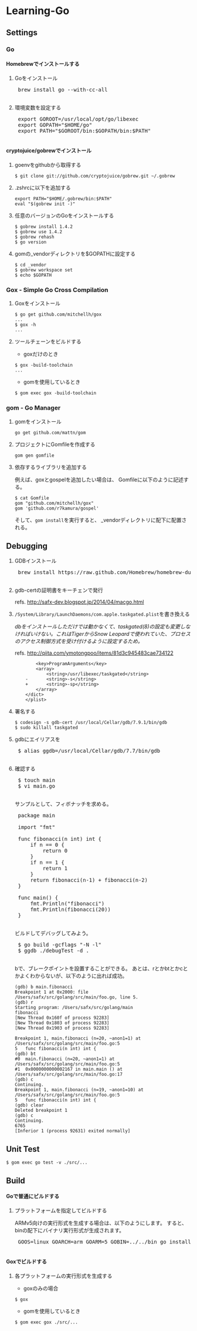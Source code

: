 # Learning-Go

## Settings

### Go

#### Homebrewでインストールする

1. Goをインストール

	<pre>
	brew install go --with-cc-all
	</pre>

2. 環境変数を設定する

	<pre>
	export GOROOT=/usr/local/opt/go/libexec
	export GOPATH="$HOME/go"
	export PATH="$GOROOT/bin:$GOPATH/bin:$PATH"
	</pre>

<!-- 
#### wfarr/goenvでインストール

1. goenvをgithubから取得する

	```
	$ git clone -b v0.0.5 https://github.com/wfarr/goenv.git ~/.goenv
	```
	
2. .zshrcに以下を追加する

	```
	export PATH="$HOME/.goenv/bin:$PATH"
	eval "$(goenv init -)"
	GOPATH="$HOME/go"
	export PATH="$GOPATH/bin:$PATH"
	```
	
	_GOROOTは、goenvにより自動で設定されるので不要_

3. 任意のバージョンのGoをインストールする

	* Global
	
		```
		$ goenv install 1.4
		$ goenv global 1.4
		$ goenv rehash
		$ go version
		```
		
		_Howbrewで既にインストールしていたGoがあるとバッティングするので、
		Howbrew版は削除する必要がある。_

	* Local

		```
		$ goenv install 1.3
		$ mkdir project_home
		$ cd project_home
		$ goenv local 1.3
		$ goenv rehash
		$ go version
		```
-->

#### cryptojuice/gobrewでインストール

1. goenvをgithubから取得する

	```
	$ git clone git://github.com/cryptojuice/gobrew.git ~/.gobrew
	```

2. .zshrcに以下を追加する

	```
	export PATH="$HOME/.gobrew/bin:$PATH"
	eval "$(gobrew init -)"
	```

3. 任意のバージョンのGoをインストールする

	```
	$ gobrew install 1.4.2
	$ gobrew use 1.4.2
	$ gobrew rehash
	$ go version
	```

4. gomの_vendorディレクトリを$GOPATHに設定する

	```
	$ cd _vendor
	$ gobrew workspace set
	$ echo $GOPATH
	```

### Gox - Simple Go Cross Compilation

1. Goxをインストール

	```
	$ go get github.com/mitchellh/gox
	...
	$ gox -h
	...
	```

2. ツールチェーンをビルドする

	* goxだけのとき

	```
	$ gox -build-toolchain
	...
	```
	
	* gomを使用しているとき
	```
	$ gom exec gox -build-toolchain
	```


### gom - Go Manager

1. gomをインストール

	```
	go get github.com/mattn/gom
	```

2. プロジェクトにGomfileを作成する

	```
	gom gen gomfile
	```
	
3. 依存するライブラリを追加する
	
	例えば、goxとgospelを追加したい場合は、
	Gomfileに以下のように記述する。
	
	```
	$ cat Gomfile
	gom "github.com/mitchellh/gox"
	gom 'github.com/r7kamura/gospel'
	```

	そして、`gom install`を実行すると、
	_vendorディレクトリに配下に配置される。



## Debugging

1. GDBインストール

	<pre>
	brew install https://raw.github.com/Homebrew/homebrew-dupes/master/gdb.rb
	</pre>
	
2. gdb-certの証明書をキーチェンで発行

	refs. http://safx-dev.blogspot.jp/2014/04/macgo.html

3. `/System/Library/LaunchDaemons/com.apple.taskgated.plist`を書き換える

	_dbをインストールしただけでは動かなくて、taskgated(8)の設定も変更しなければいけない。これはTigerからSnow Leopardで使われていた、プロセスのアクセス制御方式を受け付けるように設定するため。_
	
	refs. http://qiita.com/ymotongpoo/items/81d3c945483cae734122

	```
		    <key>ProgramArguments</key>
		    <array>
		        <string>/usr/libexec/taskgated</string>
		-       <string>-s</string>
		+       <string>-sp</string>
		    </array>
		</dict>
		</plist>
	```

4. 署名する

	```
	$ codesign -s gdb-cert /usr/local/Cellar/gdb/7.9.1/bin/gdb
	$ sudo killall taskgated
	```

5. gdbにエイリアスを

	<pre>
	$ alias ggdb=/usr/local/Cellar/gdb/7.7/bin/gdb
	</pre>
	
6. 確認する

	<pre>
	$ touch main
	$ vi main.go
	</pre>
	
	サンプルとして、フィボナッチを求める。
	
	<pre>
	package main
	 
	import "fmt"
	 
	func fibonacci(n int) int {
	    if n == 0 {
	        return 0
	    }
	    if n == 1 {
	        return 1
	    }
	    return fibonacci(n-1) + fibonacci(n-2)
	}
	 
	func main() {
	    fmt.Println("fibonacci")
	    fmt.Println(fibonacci(20))
	}
	</pre>
	
	ビルドしてデバッグしてみよう。
	
	<pre>
	$ go build -gcflags "-N -l"
	$ ggdb ./debugTest -d .
	</pre>
	
	bで、ブレークポイントを設置することができる。
	あとは、rとかbtとかcとかよくわからないが、以下のように出れば成功。
	
	```
	(gdb) b main.fibonacci
	Breakpoint 1 at 0x2000: file /Users/safx/src/golang/src/main/foo.go, line 5.
	(gdb) r
	Starting program: /Users/safx/src/golang/main
	fibonacci
	[New Thread 0x160f of process 92283]
	[New Thread 0x1803 of process 92283]
	[New Thread 0x1903 of process 92283]
	 
	Breakpoint 1, main.fibonacci (n=20, ~anon1=1) at /Users/safx/src/golang/src/main/foo.go:5
	5   func fibonacci(n int) int {
	(gdb) bt
	#0  main.fibonacci (n=20, ~anon1=1) at /Users/safx/src/golang/src/main/foo.go:5
	#1  0x0000000000002167 in main.main () at /Users/safx/src/golang/src/main/foo.go:17
	(gdb) c
	Continuing.
	Breakpoint 1, main.fibonacci (n=19, ~anon1=10) at /Users/safx/src/golang/src/main/foo.go:5
	5   func fibonacci(n int) int {
	(gdb) clear
	Deleted breakpoint 1 
	(gdb) c
	Continuing.
	6765
	[Inferior 1 (process 92631) exited normally]
	```
	
## Unit Test

```
$ gom exec go test -v ./src/...
```

## Build

#### Goで普通にビルドする

1. プラットフォームを指定してビルドする

	ARMv5向けの実行形式を生成する場合は、以下のようにします。
   すると、binの配下にバイナリ実行形式が生成されます。
    
	<pre>
	GOOS=linux GOARCH=arm GOARM=5 GOBIN=../../bin go install
	</pre>

#### Goxでビルドする

1. 各プラットフォームの実行形式を生成する

	* goxのみの場合

	```
	$ gox
	```
	
	* gomを使用しているとき
	
	```
	$ gom exec gox ./src/...
	```